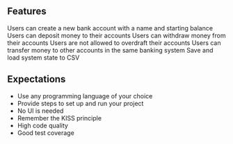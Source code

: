 ## Features
Users can create a new bank account with a name and starting balance
Users can deposit money to their accounts
Users can withdraw money from their accounts
Users are not allowed to overdraft their accounts
Users can transfer money to other accounts in the same banking system
Save and load system state to CSV

## Expectations
- Use any programming language of your choice
- Provide steps to set up and run your project
- No UI is needed
- Remember the KISS principle
- High code quality
- Good test coverage
